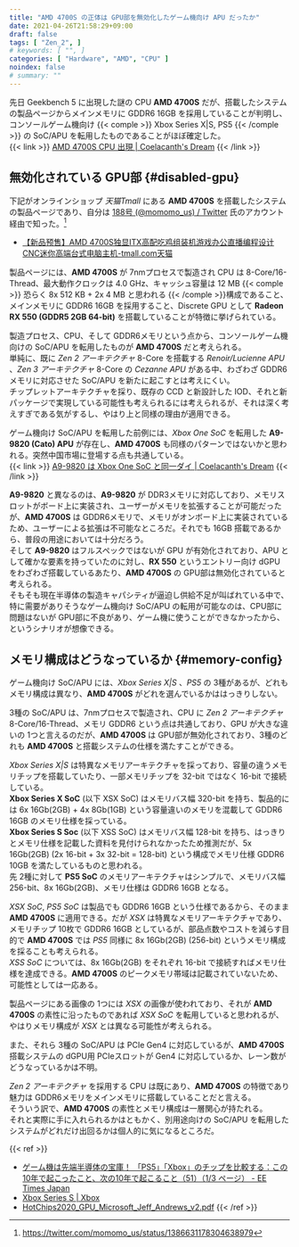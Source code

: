 ```yaml
---
title: "AMD 4700S の正体は GPU部を無効化したゲーム機向け APU だったか"
date: 2021-04-26T21:58:29+09:00
draft: false
tags: [ "Zen_2", ]
# keywords: [ "", ]
categories: [ "Hardware", "AMD", "CPU" ]
noindex: false
# summary: ""
---
```


先日 Geekbench 5 に出現した謎の CPU **AMD 4700S** だが、搭載したシステムの製品ページからメインメモリに GDDR6 16GB を採用していることが判明し、コンソールゲーム機向け {{< comple >}} Xbox Series X|S, PS5 {{< /comple >}} の SoC/APU を転用したものであることがほぼ確定した。  
{{< link >}} [AMD 4700S CPU 出現 | Coelacanth's Dream](/posts/2021/04/22/amd-4700s/) {{< /link >}}

## 無効化されている GPU部 {#disabled-gpu}

下記がオンラインショップ *天猫Tmall* にある **AMD 4700S** を搭載したシステムの製品ページであり、自分は [188号 (@momomo_us) / Twitter](https://twitter.com/momomo_us) 氏のアカウント経由で知った。[^tw-4700s-system]  

 * [【新品预售】AMD 4700S独显ITX高配吃鸡组装机游戏办公直播编程设计CNC迷你高端台式电脑主机-tmall.com天猫](https://detail.tmall.com/item.htm?id=643602411425&sku_properties=5919063:6536025)

製品ページには、**AMD 4700S** が 7nmプロセスで製造され CPU は 8-Core/16-Thread、最大動作クロックは 4.0 GHz、キャッシュ容量は 12 MB {{< comple >}} 恐らく 8x 512 KB + 2x 4 MB と思われる {{< /comple >}}構成であること、  
メインメモリに GDDR6 16GB を採用すること、Discrete GPU として **Radeon RX 550 (GDDR5 2GB 64-bit)** を搭載していることが特徴に挙げられている。  

[^tw-4700s-system]: <https://twitter.com/momomo_us/status/1386631178304638979>

製造プロセス、CPU、そして GDDR6メモリという点から、コンソールゲーム機向けの SoC/APU を転用したものが **AMD 4700S** だと考えられる。  
単純に、既に *Zen 2 アーキテクチャ* 8-Core を搭載する *Renoir/Lucienne APU* 、*Zen 3 アーキテクチャ* 8-Core の *Cezanne APU* がある中、わざわざ GDDR6メモリに対応させた SoC/APU を新たに起こすとは考えにくい。  
チップレットアーキテクチャを採り、既存の CCD と新設計した IOD、それと新パッケージで実現している可能性も考えられるには考えられるが、それは深く考えすぎである気がするし、やはり上と同様の理由が適用できる。  

ゲーム機向け SoC/APU を転用した前例には、*Xbox One SoC* を転用した **A9-9820 (Cato) APU** が存在し、**AMD 4700S** も同様のパターンではないかと思われる。突然中国市場に登場する点も共通している。  
{{< link >}} [A9-9820 は Xbox One SoC と同一ダイ | Coelacanth's Dream](/posts/2020/10/14/a9-9820-silicon/) {{< /link >}}

**A9-9820** と異なるのは、**A9-9820** が DDR3メモリに対応しており、メモリスロットがボード上に実装され、ユーザーがメモリを拡張することが可能だったが、**AMD 4700S** は GDDR6メモリで、メモリがオンボード上に実装されているため、ユーザーによる拡張は不可能なところだ。それでも 16GB 搭載であるから、普段の用途においては十分だろう。  
そして **A9-9820** はフルスペックではないが GPU が有効化されており、APU として確かな要素を持っていたのに対し、**RX 550** というエントリー向け dGPU をわざわざ搭載しているあたり、**AMD 4700S** の GPU部は無効化されていると考えられる。  
そもそも現在半導体の製造キャパシティが逼迫し供給不足が叫ばれている中で、特に需要がありそうなゲーム機向け SoC/APU の転用が可能なのは、CPU部に問題はないが GPU部に不良があり、ゲーム機に使うことができなかったから、というシナリオが想像できる。  

## メモリ構成はどうなっているか {#memory-config}

ゲーム機向け SoC/APU には、*Xbox Series X|S* 、*PS5* の 3種があるが、どれもメモリ構成は異なり、**AMD 4700S** がどれを選んでいるかははっきりしない。  

3種の SoC/APU は、7nmプロセスで製造され、CPU に *Zen 2 アーキテクチャ* 8-Core/16-Thread、メモリ GDDR6 という点は共通しており、GPU が大きな違いの 1つと言えるのだが、**AMD 4700S** は GPU部が無効化されており、3種のどれも **AMD 4700S** と搭載システムの仕様を満たすことができる。  

*Xbox Series X|S* は特異なメモリアーキテクチャを採っており、容量の違うメモリチップを搭載していたり、一部メモリチップを 32-bit ではなく 16-bit で接続している。  
**Xbox Series X SoC** (以下 XSX SoC) はメモリバス幅 320-bit を持ち、製品的には 6x 16Gb(2GB) + 4x 8Gb(1GB) という容量違いのメモリを混載して GDDR6 16GB のメモリ仕様を採っている。  
**Xbox Series S Soc** (以下 XSS SoC) はメモリバス幅 128-bit を持ち、はっきりとメモリ仕様を記載した資料を見付けられなかったため推測だが、5x 16Gb(2GB) (2x 16-bit + 3x 32-bit = 128-bit) という構成でメモリ仕様 GDDR6 10GB を満たしているものと思われる。  
先 2種に対して **PS5 SoC** のメモリアーキテクチャはシンプルで、メモリバス幅 256-bit、8x 16Gb(2GB)、メモリ仕様は GDDR6 16GB となる。

*XSX SoC*, *PS5 SoC* は製品でも GDDR6 16GB という仕様であるから、そのまま **AMD 4700S** に適用できる。だが *XSX* は特異なメモリアーキテクチャであり、メモリチップ 10枚で GDDR6 16GB としているが、部品点数やコストを減らす目的で **AMD 4700S** では *PS5* 同様に 8x 16Gb(2GB) (256-bit) というメモリ構成を採ることも考えられる。  
*XSS SoC* については、8x 16Gb(2GB) をそれぞれ 16-bit で接続すればメモリ仕様を達成できる。**AMD 4700S** のピークメモリ帯域は記載されていないため、可能性としては一応ある。  

製品ページにある画像の 1つには *XSX* の画像が使われており、それが **AMD 4700S** の素性に沿ったものであれば *XSX SoC* を転用していると思われるが、やはりメモリ構成が *XSX* とは異なる可能性が考えられる。  

また、それら 3種の SoC/APU は PCIe Gen4 に対応しているが、**AMD 4700S** 搭載システムの dGPU用 PCIeスロットが Gen4 に対応しているか、レーン数がどうなっているかは不明。  

*Zen 2 アーキテクチャ* を採用する CPU は既にあり、**AMD 4700S** の特徴であり魅力は GDDR6メモリをメインメモリに搭載していることだと言える。  
そういう訳で、**AMD 4700S** の素性とメモリ構成は一層関心が持たれる。  
それと実際に手に入れられるかはともかく、別用途向けの SoC/APU を転用したシステムがどれだけ出回るかは個人的に気になるところだ。  

{{< ref >}}
 * [ゲーム機は先端半導体の宝庫！ 「PS5」「Xbox」のチップを比較する：この10年で起こったこと、次の10年で起こること（51）（1/3 ページ） - EE Times Japan](https://eetimes.jp/ee/articles/2104/05/news012.html)
 * [Xbox Series S | Xbox](https://www.xbox.com/en-US/consoles/xbox-series-s#target-specs)
 * [HotChips2020_GPU_Microsoft_Jeff_Andrews_v2.pdf](https://www.hotchips.org/assets/program/conference/day1/HotChips2020_GPU_Microsoft_Jeff_Andrews_v2.pdf)
{{< /ref >}}

